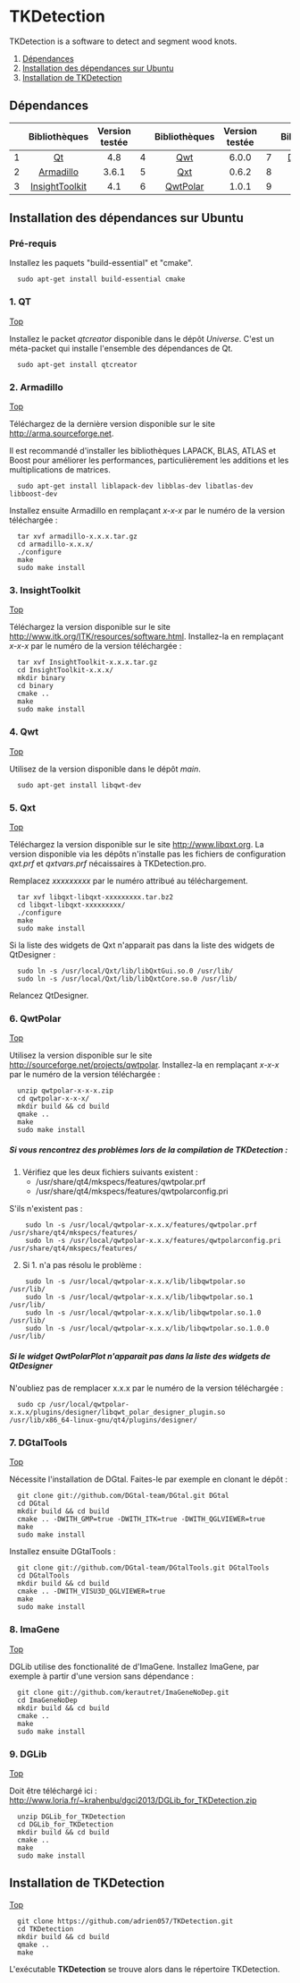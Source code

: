 TKDetection
===========

TKDetection is a software to detect and segment wood knots.

1. [Dépendances](#dpendances)
2. [Installation des dépendances sur Ubuntu](#installation-des-dpendances-sur-ubuntu)
3. [Installation de TKDetection](#installation-de-tkdetection)


Dépendances
-----------

|   |            Bibliothèques            |  Version testée  |   |      Bibliothèques      |  Version testée  |   |        Bibliothèques        |  Version testée  |
|:-:|:-----------------------------------:|:----------------:|---|:-----------------------:|:----------------:|---|:---------------------------:|:----------------:|
| 1 | [Qt](#1-qt)                         |       4.8        | 4 | [Qwt](#4-qwt)           |       6.0.0      | 7 | [DGtalTools](#7-dgtaltools) |      dépôt       |
| 2 | [Armadillo](#2-armadillo)           |       3.6.1      | 5 | [Qxt](#5-qxt)           |       0.6.2      | 8 | [DGLib](#9-dglib)           |     en ligne     |
| 3 | [InsightToolkit](#3-insighttoolkit) |       4.1        | 6 | [QwtPolar](#6-qwtpolar) |       1.0.1      | 9 | [ImaGene](#8-imagene)       |      dépôt       |


Installation des dépendances sur Ubuntu
---------------------------------------

### Pré-requis

Installez les paquets "build-essential" et "cmake".

~~~
  sudo apt-get install build-essential cmake
~~~


### 1. QT
[Top](#tkdetection)

Installez le packet *qtcreator* disponible dans le dépôt *Universe*.
C'est un méta-packet qui installe l'ensemble des dépendances de Qt.

~~~
  sudo apt-get install qtcreator
~~~


### 2. Armadillo
[Top](#tkdetection)

Téléchargez de la dernière version disponible sur le site http://arma.sourceforge.net.

Il est recommandé d'installer les bibliothèques LAPACK, BLAS, ATLAS et Boost pour améliorer les performances, particulièrement les additions et les multiplications de matrices.

~~~
  sudo apt-get install liblapack-dev libblas-dev libatlas-dev libboost-dev
~~~

Installez ensuite Armadillo en remplaçant *x-x-x* par le numéro de la version téléchargée :

~~~
  tar xvf armadillo-x.x.x.tar.gz
  cd armadillo-x.x.x/
  ./configure
  make
  sudo make install
~~~


### 3. InsightToolkit
[Top](#tkdetection)

Téléchargez la version disponible sur le site http://www.itk.org/ITK/resources/software.html.
Installez-la en remplaçant *x-x-x* par le numéro de la version téléchargée :

~~~
  tar xvf InsightToolkit-x.x.x.tar.gz
  cd InsightToolkit-x.x.x/
  mkdir binary
  cd binary
  cmake ..
  make
  sudo make install
~~~


### 4. Qwt
[Top](#tkdetection)

Utilisez de la version disponible dans le dépôt *main*.

~~~
  sudo apt-get install libqwt-dev
~~~


### 5. Qxt
[Top](#tkdetection)

Téléchargez la version disponible sur le site http://www.libqxt.org.
La version disponible via les dépôts n'installe pas les fichiers de configuration *qxt.prf* et *qxtvars.prf* nécaissaires à TKDetection.pro.

Remplacez *xxxxxxxxx* par le numéro attribué au téléchargement.

~~~
  tar xvf libqxt-libqxt-xxxxxxxxx.tar.bz2
  cd libqxt-libqxt-xxxxxxxxx/
  ./configure
  make
  sudo make install
~~~

Si la liste des widgets de Qxt n'apparait pas dans la liste des widgets de QtDesigner :

~~~
  sudo ln -s /usr/local/Qxt/lib/libQxtGui.so.0 /usr/lib/
  sudo ln -s /usr/local/Qxt/lib/libQxtCore.so.0 /usr/lib/
~~~
  
Relancez QtDesigner.


### 6. QwtPolar
[Top](#tkdetection)

Utilisez la version disponible sur le site http://sourceforge.net/projects/qwtpolar.
Installez-la en remplaçant *x-x-x* par le numéro de la version téléchargée :

~~~
  unzip qwtpolar-x-x-x.zip
  cd qwtpolar-x-x-x/
  mkdir build && cd build
  qmake ..
  make
  sudo make install
~~~

##### Si vous rencontrez des problèmes lors de la compilation de TKDetection :

1.  Vérifiez que les deux fichiers suivants existent :
    - /usr/share/qt4/mkspecs/features/qwtpolar.prf
    - /usr/share/qt4/mkspecs/features/qwtpolarconfig.pri

  S'ils n'existent pas :
  ~~~
      sudo ln -s /usr/local/qwtpolar-x.x.x/features/qwtpolar.prf /usr/share/qt4/mkspecs/features/
      sudo ln -s /usr/local/qwtpolar-x.x.x/features/qwtpolarconfig.pri /usr/share/qt4/mkspecs/features/
  ~~~

2.  Si 1. n'a pas résolu le problème :

  ~~~
      sudo ln -s /usr/local/qwtpolar-x.x.x/lib/libqwtpolar.so       /usr/lib/
      sudo ln -s /usr/local/qwtpolar-x.x.x/lib/libqwtpolar.so.1     /usr/lib/
      sudo ln -s /usr/local/qwtpolar-x.x.x/lib/libqwtpolar.so.1.0   /usr/lib/
      sudo ln -s /usr/local/qwtpolar-x.x.x/lib/libqwtpolar.so.1.0.0 /usr/lib/
  ~~~

##### Si le widget QwtPolarPlot n'apparait pas dans la liste des widgets de QtDesigner

N'oubliez pas de remplacer x.x.x par le numéro de la version téléchargée :

~~~
  sudo cp /usr/local/qwtpolar-x.x.x/plugins/designer/libqwt_polar_designer_plugin.so /usr/lib/x86_64-linux-gnu/qt4/plugins/designer/
~~~


### 7. DGtalTools
[Top](#tkdetection)

Nécessite l'installation de DGtal.
Faites-le par exemple en clonant le dépôt :

~~~
  git clone git://github.com/DGtal-team/DGtal.git DGtal
  cd DGtal
  mkdir build && cd build
  cmake .. -DWITH_GMP=true -DWITH_ITK=true -DWITH_QGLVIEWER=true
  make
  sudo make install
~~~

Installez ensuite DGtalTools :

~~~
  git clone git://github.com/DGtal-team/DGtalTools.git DGtalTools
  cd DGtalTools
  mkdir build && cd build
  cmake .. -DWITH_VISU3D_QGLVIEWER=true
  make
  sudo make install
~~~


### 8. ImaGene
[Top](#tkdetection)

DGLib utilise des fonctionalité de d'ImaGene.
Installez ImaGene, par exemple à partir d'une version sans dépendance :

~~~
  git clone git://github.com/kerautret/ImaGeneNoDep.git
  cd ImaGeneNoDep
  mkdir build && cd build
  cmake ..
  make
  sudo make install
~~~


### 9. DGLib
[Top](#tkdetection)

Doit être téléchargé ici : http://www.loria.fr/~krahenbu/dgci2013/DGLib_for_TKDetection.zip

~~~
  unzip DGLib_for_TKDetection
  cd DGLib_for_TKDetection
  mkdir build && cd build
  cmake ..
  make
  sudo make install
~~~

Installation de TKDetection
---------------------------
[Top](#tkdetection)

~~~
  git clone https://github.com/adrien057/TKDetection.git
  cd TKDetection
  mkdir build && cd build
  qmake ..
  make
~~~

L'exécutable **TKDetection** se trouve alors dans le répertoire TKDetection.
